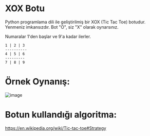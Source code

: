 # XOX Botu

Python programlama dili ile geliştirilmiş bir XOX (Tic Tac Toe) botudur. Yenmeniz imkansızdır. Bot "O", siz "X" olarak oynarsınız. 

Numaralar 1'den başlar ve 9'a kadar ilerler. 

```
1 | 2 | 3
----------
4 | 5 | 6
---------
7 | 8 | 9
```

# Örnek Oynanış:

![image](https://user-images.githubusercontent.com/81961593/216389588-3c1b82ad-feaf-4ec5-b36e-b513ec3951c9.png)

# Botun kullandığı algoritma:

https://en.wikipedia.org/wiki/Tic-tac-toe#Strategy
